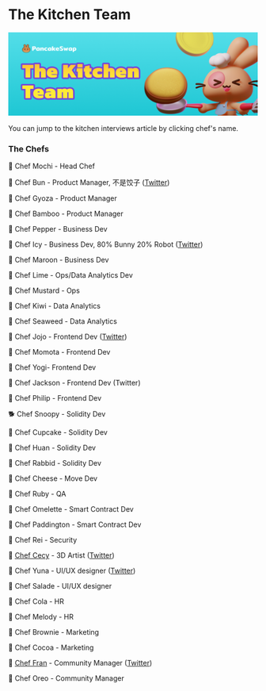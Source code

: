 # The Kitchen Team

![](.gitbook/assets/the-kitchen-team-header.png)

You can jump to the kitchen interviews article by clicking chef's name.

### The Chefs

🐰 Chef Mochi - Head Chef

🐰 Chef Bun - Product Manager, 不是饺子 ([Twitter](http://twitter.com/chef\_bun\_pcs))

🐰 Chef Gyoza - Product Manager

🐰 Chef Bamboo - Product Manager

🐰 Chef Pepper - Business Dev

🐰 Chef Icy - Business Dev, 80% Bunny 20% Robot ([Twitter](https://twitter.com/PancakeIcy))

🐰 Chef Maroon - Business Dev

🐰 Chef Lime - Ops/Data Analytics Dev

🐰 Chef Mustard - Ops

🐰 Chef Kiwi - Data Analytics

🐰 Chef Seaweed - Data Analytics

🐰 Chef Jojo - Frontend Dev ([Twitter](https://twitter.com/0xchefjojo))

🐰 Chef Momota - Frontend Dev

🐰 Chef Yogi- Frontend Dev

🐰 Chef Jackson - Frontend Dev (Twitter)

🐰 Chef Philip - Frontend Dev

🐕 Chef Snoopy - Solidity Dev

🐰 Chef Cupcake - Solidity Dev

🐰 Chef Huan - Solidity Dev

🐰 Chef Rabbid - Solidity Dev

🐰 Chef Cheese - Move Dev

🐰 Chef Ruby - QA

🐰 Chef Omelette - Smart Contract Dev

🐰 Chef Paddington - Smart Contract Dev

🐰 Chef Rei - Security

🐰 [Chef Cecy](https://medium.com/pancakeswap/kitchen-interviews-chef-cecy-the-magical-3d-artist-making-fluffy-bunnies-e1eda53742f3) - 3D Artist ([Twitter](https://twitter.com/Cecymeade))

🐰 Chef Yuna - UI/UX designer ([Twitter](https://twitter.com/chefyuna))

🐰 Chef Salade - UI/UX designer

🐰 Chef Cola - HR

🐰 Chef Melody - HR

🐰 Chef Brownie - Marketing

🐰 Chef Cocoa - Marketing

🐰 [Chef Fran](https://medium.com/pancakeswap/kitchen-interview-chef-fran-spanish-community-manager-and-a-lovely-mate-368c72102093) - Community Manager ([Twitter](https://twitter.com/ChefFranPS))

🐰 Chef Oreo - Community Manager

